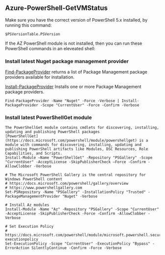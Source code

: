 ## Azure-PowerShell-GetVMStatus

Make sure you have the correct version of PowerShell 5.x installed, by running this command:

    $PSVersionTable.PSVersion

If the AZ PowerShell module is not installed, then you can run these PowerShell commands in an eleveated shell:

### Install latest Nuget package management provider

[Find-PackageProvider](https://docs.microsoft.com/powershell/module/packagemanagement/find-packageprovider) returns a list of Package Management package providers available for installation.

[Install-PackageProvider](https://docs.microsoft.com/powershell/module/packagemanagement/install-packageprovider) Installs one or more Package Management package providers.

    Find-PackageProvider -Name "Nuget" -Force -Verbose | Install-PackageProvider -Scope "CurrentUser" -Force -Confirm -Verbose
    
### Install latest PowerShellGet module
    The PowerShellGet module contains cmdlets for discovering, installing, updating and publishing PowerShell packages
    [PowerShellGet](https://docs.microsoft.com/powershell/module/powershellget) is a module with commands for discovering, installing, updating and publishing PowerShell artifacts like Modules, DSC Resources, Role Capabilities, and Scripts.
    Install-Module –Name "PowerShellGet" -Repository "PSGallery" -Scope "CurrentUser" -AcceptLicense -SkipPublisherCheck –Force -Confirm -AllowClobber -Verbose
    
    # The Microsoft PowerShell Gallery is the central repository for Windows PowerShell content
    # https://docs.microsoft.com/powershell/gallery/overview
    # https://www.powershellgallery.com
    Set-PSRepository -Name "PSGallery" -InstallationPolicy "Trusted" -PackageManagementProvider "Nuget" -Verbose
    
    # Install Az modules
    Install-Module -Name "Az" -Repository "PSGallery" -Scope "CurrentUser" -AcceptLicense -SkipPublisherCheck -Force -Confirm -AllowClobber -Verbose
    
    # Set Execution Policy
    # https://docs.microsoft.com/powershell/module/microsoft.powershell.security/set-executionpolicy
    Set-ExecutionPolicy -Scope "CurrentUser" -ExecutionPolicy "Bypass" -ErrorAction SilentlyContinue -Confirm -Force -Verbose

